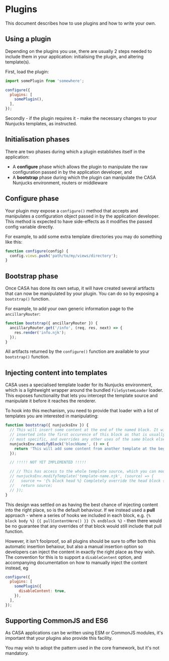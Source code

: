 # Plugins

This document describes how to use plugins and how to write your own.


## Using a plugin

Depending on the plugins you use, there are usually 2 steps needed to include them in your application: initialising the plugin, and altering template(s).

First, load the plugin:

```javascript
import somePlugin from 'somewhere';

configure({
  plugins: [
    somePlugin(),
  ],
});
```

Secondly - if the plugin requires it - make the necessary changes to your Nunjucks templates, as instructed.


## Initialisation phases

There are two phases during which a plugin establishes itself in the application:

* A **configure** phase which allows the plugin to manipulate the raw configuration passed in by the application developer, and
* A **bootstrap** phase during which the plugin can manipulate the CASA Nunjucks environment, routers or middleware


## Configure phase

Your plugin _may_ expose a `configure()` method that accepts and manipulates a configuration object passed in by the application developer. This method is expected to have side-effects as it modifies the passed config variable directly.

For example, to add some extra template directories you may do something like this:

```javascript
function configure(config) {
  config.views.push('path/to/my/views/directory');
}
```


## Bootstrap phase

Once CASA has done its own setup, it will have created several artifacts that can now be manipulated by your plugin. You can do so by exposing a `bootstrap()` function.

For example, to add your own generic information page to the `ancillaryRouter`:

```javascript
function bootstrap({ ancillaryRouter }) {
  ancillaryRouter.get('/info', (req, res, next) => {
    res.render('info.njk');
  });
}
```

All artifacts returned by the `configure()` function are available to your `bootstrap()` function.


## Injecting content into templates

CASA uses a specialised template loader for its Nunjucks environment, which is a lightweight wrapper around the bundled `FileSystemLoader` loader. This exposes functionality that lets you intercept the template source and manipulate it before it reaches the renderer.

To hook into this mechanism, you need to provide that loader with a list of templates you are interested in manipulating:

```javascript
function bootstrap({ nunjucksEnv }) {
  // This will insert some content at the end of the named block. It will be
  // inserted into the first occurence of this block as that is usually the
  // most specific, and overrides any other uses of the same block elsewhere.
  nunjucksEnv.modifyBlock('blockName', () => {
    return 'This will add some content from another template at the beginning of the blockName block: {% include "my-plugin/thing.njk" %}';
  });

  // !!!!! NOT YET IMPLEMENTED !!!!!

  // // This has access to the whole template source, which you can modify freely
  // nunjucksEnv.modifyTemplate('template-name.njk', (source) => {
  //   source += '{% block head %} Completely override the head block {% endblock %}';
  //   return source;
  // });
}
```

This design was settled on as having the best chance of injecting content into the right place, so is the default behaviour. If we instead used a **pull** approach - where a series of hooks we included in each block, e.g. `{% block body %} {{ pullContentHere() }} {% endblock %}` - then there would be no guarantee that any overrides of that block would still include that pull function.

However, it isn't foolproof, so all plugins should be sure to offer both this automatic insertion behaiour, but also a manual insertion option so developers can inject the content in exactly the right place as they wish. The convention for this is to support a `disableContent` option, and accompanying documentation on how to manually inject the content instead, eg

```javascript
configure({
  plugins: [
    somePlugin({
      disableContent: true,
    }),
  ],
});
```


## Supporting CommonJS and ES6

As CASA applications can be written using ESM or CommonJS modules, it's important that your plugins also provide this facility.

You may wish to adopt the pattern used in the core framework, but it's not mandatory.
